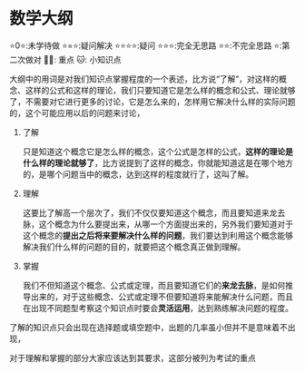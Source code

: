 # 数学大纲

⭐0⭐:未学待做
⭐=⭐:疑问解决
⭐⭐⭐⭐:疑问
⭐⭐⭐:完全无思路
⭐⭐:不完全思路
⭐:第二次做对
🐱‍🐉: 重点
🐱: 小知识点

大纲中的用词是对我们知识点掌握程度的一个表述，比方说“了解”，对这样的概念、这样的公式和这样的理论，我们只要知道它是怎么样的概念和公式、理论就够了，不需要对它进行更多的讨论，它是怎么来的，怎样用它解决什么样的实际问题的，这个可能应用以后的问题来讨论，

1. 了解

   只是知道这个概念它是怎么样的概念，这个公式是怎样的公式，**这样的理论是什么样的理论就够了**，比方说提到了这样的概念，你就能知道这是在哪个地方的，是哪个问题当中的概念，达到这样的程度就行了，这叫了解。

2. 理解

    这要比了解高一个层次了，我们不仅仅要知道这个概念，而且要知道来龙去脉，这个概念为什么要提出来，从哪一个方面提出来的，另外我们要知道对于这个概念的**提出之后将来要解决什么样的问题**，我们要达到利用这个概念能够解决我们什么样的问题的目的，就要把这个概念真正做到理解。

3. 掌握

    我们不但知道这个概念、公式或定理，而且要知道它们的**来龙去脉**，是如何推导出来的，对于这些概念、公式或定理不但要知道将来能解决什么问题，而且在出现不同题型考察这个知识点时要会**灵活运用**，达到熟练解决问题的程度。

了解的知识点只会出现在选择题或填空题中，出题的几率虽小但并不是意味着不出现，

对于理解和掌握的部分大家应该达到其要求，这部分被列为考试的重点
